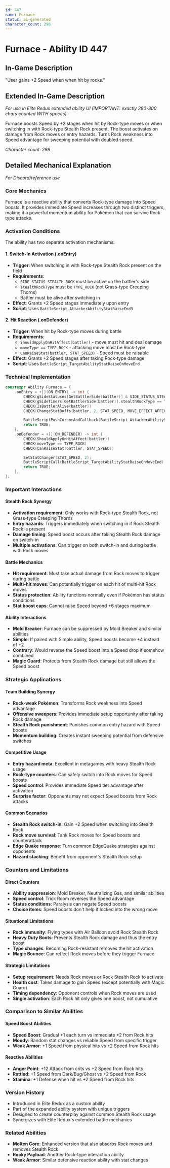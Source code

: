 ```yaml
---
id: 447
name: Furnace
status: ai-generated
character_count: 298
---
```


# Furnace - Ability ID 447

## In-Game Description
"User gains +2 Speed when when hit by rocks."

## Extended In-Game Description
*For use in Elite Redux extended ability UI (IMPORTANT: exactly 280-300 chars counted WITH spaces)*

Furnace boosts Speed by +2 stages when hit by Rock-type moves or when switching in with Rock-type Stealth Rock present. The boost activates on damage from Rock moves or entry hazards. Turns Rock weakness into Speed advantage for sweeping potential with doubled speed.

*Character count: 298*

## Detailed Mechanical Explanation
*For Discord/reference use*

### Core Mechanics
Furnace is a reactive ability that converts Rock-type damage into Speed boosts. It provides immediate Speed increases through two distinct triggers, making it a powerful momentum ability for Pokémon that can survive Rock-type attacks.

### Activation Conditions
The ability has two separate activation mechanisms:

#### 1. Switch-In Activation (.onEntry)
- **Trigger**: When switching in with Rock-type Stealth Rock present on the field
- **Requirements**:
  - `SIDE_STATUS_STEALTH_ROCK` must be active on the battler's side
  - `stealthRockType` must be `TYPE_ROCK` (not Grass-type Creeping Thorns)
  - Battler must be alive after switching in
- **Effect**: Grants +2 Speed stages immediately upon entry
- **Script**: Uses `BattleScript_AttackerAbilityStatRaiseEnd3`

#### 2. Hit Reaction (.onDefender)
- **Trigger**: When hit by Rock-type moves during battle
- **Requirements**:
  - `ShouldApplyOnHitAffect(battler)` - move must hit and deal damage
  - `moveType == TYPE_ROCK` - attacking move must be Rock-type
  - `CanRaiseStat(battler, STAT_SPEED)` - Speed must be raisable
- **Effect**: Grants +2 Speed stages after taking Rock-type damage
- **Script**: Uses `BattleScript_TargetAbilityStatRaiseOnMoveEnd`

### Technical Implementation
```c
constexpr Ability Furnace = {
    .onEntry = +[](ON_ENTRY) -> int {
        CHECK(gSideStatuses[GetBattlerSide(battler)] & SIDE_STATUS_STEALTH_ROCK)
        CHECK(gSideTimers[GetBattlerSide(battler)].stealthRockType == TYPE_ROCK)
        CHECK(IsBattlerAlive(battler))
        CHECK(ChangeStatBuffs(battler, 2, STAT_SPEED, MOVE_EFFECT_AFFECTS_USER, NULL))

        BattleScriptPushCursorAndCallback(BattleScript_AttackerAbilityStatRaiseEnd3);
        return TRUE;
    },
    .onDefender = +[](ON_DEFENDER) -> int {
        CHECK(ShouldApplyOnHitAffect(battler))
        CHECK(moveType == TYPE_ROCK)
        CHECK(CanRaiseStat(battler, STAT_SPEED))

        SetStatChanger(STAT_SPEED, 2);
        BattleScriptCall(BattleScript_TargetAbilityStatRaiseOnMoveEnd);
        return TRUE;
    },
};
```

### Important Interactions

#### Stealth Rock Synergy
- **Activation requirement**: Only works with Rock-type Stealth Rock, not Grass-type Creeping Thorns
- **Entry hazards**: Triggers immediately when switching in if Rock Stealth Rock is present
- **Damage timing**: Speed boost occurs after taking Stealth Rock damage on switch-in
- **Multiple activations**: Can trigger on both switch-in and during battle with Rock moves

#### Battle Mechanics
- **Hit requirement**: Must take actual damage from Rock moves to trigger during battle
- **Multi-hit moves**: Can potentially trigger on each hit of multi-hit Rock moves
- **Status protection**: Ability functions normally even if Pokémon has status conditions
- **Stat boost caps**: Cannot raise Speed beyond +6 stages maximum

#### Ability Interactions
- **Mold Breaker**: Furnace can be suppressed by Mold Breaker and similar abilities
- **Simple**: If paired with Simple ability, Speed boosts become +4 instead of +2
- **Contrary**: Would reverse the Speed boost into a Speed drop if somehow combined
- **Magic Guard**: Protects from Stealth Rock damage but still allows the Speed boost

### Strategic Applications

#### Team Building Synergy
- **Rock-weak Pokémon**: Transforms Rock weakness into Speed advantage
- **Offensive sweepers**: Provides immediate setup opportunity after taking Rock damage
- **Stealth Rock punishment**: Punishes common entry hazard with Speed boosts
- **Momentum building**: Creates instant sweeping potential from defensive switches

#### Competitive Usage
- **Entry hazard meta**: Excellent in metagames with heavy Stealth Rock usage
- **Rock-type counters**: Can safely switch into Rock moves for Speed boosts
- **Speed control**: Provides immediate Speed tier advantage after activation
- **Surprise factor**: Opponents may not expect Speed boosts from Rock attacks

#### Common Scenarios
- **Stealth Rock switch-in**: Gain +2 Speed when switching into Stealth Rock
- **Rock move survival**: Tank Rock moves for Speed boosts and counterattack
- **Edge Quake response**: Turn common EdgeQuake strategies against opponents
- **Hazard stacking**: Benefit from opponent's Stealth Rock setup

### Counters and Limitations

#### Direct Counters
- **Ability suppression**: Mold Breaker, Neutralizing Gas, and similar abilities
- **Speed control**: Trick Room reverses the Speed advantage
- **Status conditions**: Paralysis can negate Speed boosts
- **Choice items**: Speed boosts don't help if locked into the wrong move

#### Situational Limitations
- **Rock immunity**: Flying types with Air Balloon avoid Rock Stealth Rock
- **Heavy Duty Boots**: Prevents Stealth Rock damage and thus the entry boost
- **Type changes**: Becoming Rock-resistant removes the hit activation
- **Magic Bounce**: Can reflect Rock moves before they trigger Furnace

#### Strategic Limitations
- **Setup requirement**: Needs Rock moves or Rock Stealth Rock to activate
- **Health cost**: Takes damage to gain Speed (except potentially with Magic Guard)
- **Timing dependency**: Opponent controls when Rock moves are used
- **Single activation**: Each Rock hit only gives one boost, not cumulative

### Comparison to Similar Abilities

#### Speed Boost Abilities
- **Speed Boost**: Gradual +1 each turn vs immediate +2 from Rock hits
- **Moody**: Random stat changes vs reliable Speed from specific trigger
- **Weak Armor**: +1 Speed from physical hits vs +2 Speed from Rock hits

#### Reactive Abilities
- **Anger Point**: +12 Attack from crits vs +2 Speed from Rock hits
- **Rattled**: +1 Speed from Dark/Bug/Ghost vs +2 Speed from Rock
- **Stamina**: +1 Defense when hit vs +2 Speed from Rock hits

### Version History
- Introduced in Elite Redux as a custom ability
- Part of the expanded ability system with unique triggers
- Designed to create counterplay against common Stealth Rock usage
- Synergizes with Elite Redux's extended battle mechanics

### Related Abilities
- **Molten Core**: Enhanced version that also absorbs Rock moves and removes Stealth Rock
- **Rocky Payload**: Another Rock-type interaction ability
- **Weak Armor**: Similar defensive reaction ability with stat changes
